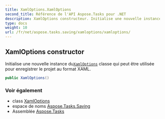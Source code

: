 ```yaml
---
title: XamlOptions.XamlOptions
second_title: Référence de l'API Aspose.Tasks pour .NET
description: XamlOptions constructeur. Initialise une nouvelle instance duXamlOptions classe qui peut être utilisée pour enregistrer le projet au format XAML.
type: docs
weight: 10
url: /fr/net/aspose.tasks.saving/xamloptions/xamloptions/
---
```

## XamlOptions constructor

Initialise une nouvelle instance du[`XamlOptions`](../) classe qui peut être utilisée pour enregistrer le projet au format XAML.

```csharp
public XamlOptions()
```

### Voir également

* class [XamlOptions](../)
* espace de noms [Aspose.Tasks.Saving](../../xamloptions/)
* Assemblée [Aspose.Tasks](../../../)


